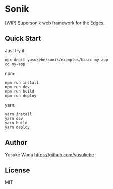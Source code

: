 # Sonik

[WIP] Supersonik web framework for the Edges.

## Quick Start

Just try it.

```
npx degit yusukebe/sonik/examples/basic my-app
cd my-app
```

npm:

```
npm run install
npm run dev
npm run build
npm run deploy
```

yarn:

```
yarn install
yarn dev
yarn build
yarn deploy
```

## Author

Yusuke Wada <https://github.com/yusukebe>

## License

MIT

